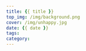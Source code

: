 ```yaml
---
title: {{ title }}
top_img: /img/background.png
cover: /img/unhappy.jpg
date: {{ date }}
tags: 
category: 
---
```


